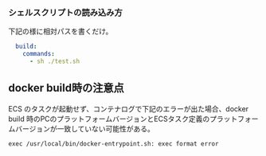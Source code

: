 
### シェルスクリプトの読み込み方
下記の様に相対パスを書くだけ。

```yaml
  build:
    commands:
      - sh ./test.sh
```

## docker build時の注意点

ECS のタスクが起動せず、コンテナログで下記のエラーが出た場合、docker build 時のPCのプラットフォームバージョンとECSタスク定義のプラットフォームバージョンが一致していない可能性がある。
```
exec /usr/local/bin/docker-entrypoint.sh: exec format error
```
